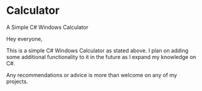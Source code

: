 # Calculator
A Simple C# Windows Calculator

Hey everyone,

This is a simple C# Windows Calculator as stated above. I plan on adding some additional functionality to it in the future as I expand my knowledge on C#.

Any recommendations or advice is more than welcome on any of my projects. 
